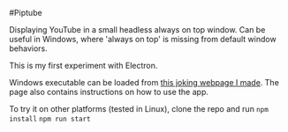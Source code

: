 #Piptube

Displaying YouTube in a small headless always on top window. Can be useful in Windows, where 'always on top' is missing from default window behaviors.

This is my first experiment with Electron.

Windows executable can be loaded from [this joking webpage I made](https://publicvoid.github.io/piptube/). The page also contains instructions on how to use the app.

To try it on other platforms (tested in Linux), clone the repo and run
`npm install`
`npm run start`